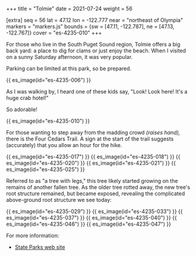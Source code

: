 +++
title = "Tolmie"
date = 2021-07-24
weight = 56

[extra]
seq = 56
lat = 47.12
lon = -122.777
near = "northeast of Olympia"
markers = "markers.js"
bounds = {sw = [47.11, -122.787], ne = [47.13, -122.767]}
cover = "es-4235-010"
+++

For those who live in the South Puget Sound region, Tolmie offers a big back yard: a place to dig for clams or just enjoy the beach. When I visited on a sunny Saturday afternoon, it was very popular.

<!-- more -->

Parking can be limited at this park, so be prepared.

{{ es_image(id="es-4235-006") }}

As I was walking by, I heard one of these kids say, "Look! Look here! It's a huge crab hotel!"

So adorable!

{{ es_image(id="es-4235-010") }}

For those wanting to step away from the madding crowd _(raises hand),_ there is the Four Cedars Trail. A sign at the start of the trail suggests (accurately) that you allow an hour for the hike.

{{ es_image(id="es-4235-017") }}
{{ es_image(id="es-4235-018") }}
{{ es_image(id="es-4235-020") }}
{{ es_image(id="es-4235-021") }}
{{ es_image(id="es-4235-025") }}

Referred to as "a tree with legs," this tree likely started growing on the remains of another fallen tree. As the older tree rotted away, the new tree's root structure remained, but became exposed, revealing the complicated above-ground root structure we see today:

{{ es_image(id="es-4235-029") }}
{{ es_image(id="es-4235-033") }}
{{ es_image(id="es-4235-037") }}
{{ es_image(id="es-4235-040") }}
{{ es_image(id="es-4235-046") }}
{{ es_image(id="es-4235-047") }}

For more information:

* [State Parks web site](https://parks.state.wa.us/297/Tolmie)
